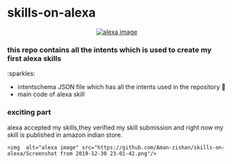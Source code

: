 # skills-on-alexa

<p align="center">
  <a href="https://www.alexa.com/">
    <img  alt="alexa image" src="https://images.unsplash.com/photo-1518444065439-e933c06ce9cd?ixlib=rb-1.2.1&ixid=eyJhcHBfaWQiOjEyMDd9&auto=format&fit=crop&w=500&q=60"/>
  </a>
</p>
<h3>this repo contains all the intents which is used to create my first alexa skills</h3> :sparkles:

- intentschema JSON file which has all the intents used in the repository :eyes:
- main code of alexa skill

<h3>exciting part</h3>

alexa accepted my skills,they verified my skill submission and right now my skill is published in amazon indian store.

<p align="center">
 
    <img  alt="alexa image" src="https://github.com/Aman-zishan/skills-on-alexa/Screenshot from 2019-12-30 23-01-42.png"/>
 
</p>

